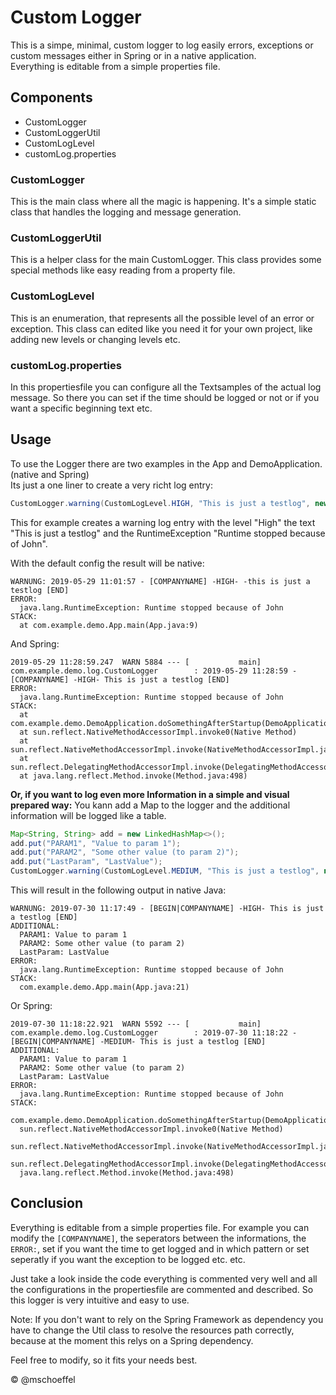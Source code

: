 # Custom Logger
This is a simpe, minimal, custom logger to log easily errors, exceptions or custom messages either in Spring or in a native application.\
Everything is editable from a simple properties file. 

## Components
- CustomLogger
- CustomLoggerUtil
- CustomLogLevel
- customLog.properties

### CustomLogger
This is the main class where all the magic is happening. It's a simple static class that handles the logging and message generation.

### CustomLoggerUtil
This is a helper class for the main CustomLogger. This class provides some special methods like easy reading from a property file.

### CustomLogLevel
This is an enumeration, that represents all the possible level of an error or exception. This class can edited like you need it for your own project, like adding new levels or changing levels etc.

### customLog.properties
In this propertiesfile you can configure all the Textsamples of the actual log message. So there you can set if the time should be logged or not or if you want a specific beginning text etc.

## Usage
To use the Logger there are two examples in the App and DemoApplication. (native and Spring)\
Its just a one liner to create a very richt log entry:
```java
CustomLogger.warning(CustomLogLevel.HIGH, "This is just a testlog", new RuntimeException("Runtime stopped because of John"));
```
This for example creates a warning log entry with the level "High" the text "This is just a testlog" and the RuntimeException "Runtime stopped because of John".

With the default config the result will be native:
```text
WARNUNG: 2019-05-29 11:01:57 - [COMPANYNAME] -HIGH- -this is just a testlog [END]
ERROR:
  java.lang.RuntimeException: Runtime stopped because of John
STACK:
  at com.example.demo.App.main(App.java:9)
```
And Spring:
```text
2019-05-29 11:28:59.247  WARN 5884 --- [           main] com.example.demo.log.CustomLogger        : 2019-05-29 11:28:59 - [COMPANYNAME] -HIGH- This is just a testlog [END]
ERROR:
  java.lang.RuntimeException: Runtime stopped because of John
STACK:
  at com.example.demo.DemoApplication.doSomethingAfterStartup(DemoApplication.java:23)
  at sun.reflect.NativeMethodAccessorImpl.invoke0(Native Method)
  at sun.reflect.NativeMethodAccessorImpl.invoke(NativeMethodAccessorImpl.java:62)
  at sun.reflect.DelegatingMethodAccessorImpl.invoke(DelegatingMethodAccessorImpl.java:43)
  at java.lang.reflect.Method.invoke(Method.java:498)
```

**Or, if you want to log even more Information in a simple and visual prepared way:**
You kann add a Map to the logger and the additional information will be logged like a table.
```java
Map<String, String> add = new LinkedHashMap<>();
add.put("PARAM1", "Value to param 1");
add.put("PARAM2", "Some other value (to param 2)");
add.put("LastParam", "LastValue");
CustomLogger.warning(CustomLogLevel.MEDIUM, "This is just a testlog", new RuntimeException("Runtime stopped because of John"), add);
```
This will result in the following output in native Java:
```text
WARNUNG: 2019-07-30 11:17:49 - [BEGIN|COMPANYNAME] -HIGH- This is just a testlog [END]
ADDITIONAL:
  PARAM1: Value to param 1
  PARAM2: Some other value (to param 2)
  LastParam: LastValue
ERROR:
  java.lang.RuntimeException: Runtime stopped because of John
STACK:
  com.example.demo.App.main(App.java:21)
```
Or Spring:
```text
2019-07-30 11:18:22.921  WARN 5592 --- [           main] com.example.demo.log.CustomLogger        : 2019-07-30 11:18:22 - [BEGIN|COMPANYNAME] -MEDIUM- This is just a testlog [END]
ADDITIONAL:
  PARAM1: Value to param 1
  PARAM2: Some other value (to param 2)
  LastParam: LastValue
ERROR:
  java.lang.RuntimeException: Runtime stopped because of John
STACK:
  com.example.demo.DemoApplication.doSomethingAfterStartup(DemoApplication.java:30)
  sun.reflect.NativeMethodAccessorImpl.invoke0(Native Method)
  sun.reflect.NativeMethodAccessorImpl.invoke(NativeMethodAccessorImpl.java:62)
  sun.reflect.DelegatingMethodAccessorImpl.invoke(DelegatingMethodAccessorImpl.java:43)
  java.lang.reflect.Method.invoke(Method.java:498)
```

## Conclusion

Everything is editable from a simple properties file. For example you can modify the `[COMPANYNAME]`, the seperators between the informations, the `ERROR:`, set if you want the time to get logged and in which pattern or set seperatly if you want the exception to be logged etc. etc.

Just take a look inside the code everything is commented very well and all the configurations in the propertiesfile are commented and described. So this logger is very intuitive and easy to use.

Note: If you don't want to rely on the Spring Framework as dependency you have to change the Util class to resolve the resources path correctly, because at the moment this relys on a Spring dependency.

Feel free to modify, so it fits your needs best.

&copy; @mschoeffel
